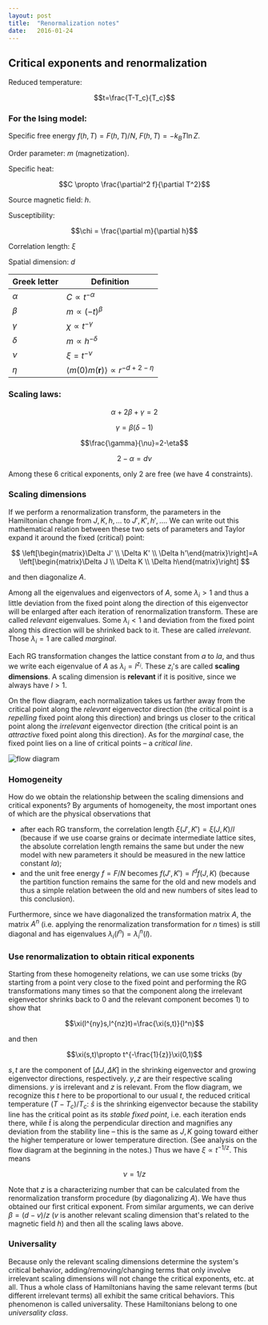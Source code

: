 ```yaml
---
layout: post
title:  "Renormalization notes"
date:   2016-01-24 
---
```


## Critical exponents and renormalization

Reduced temperature:

$$t=\frac{T-T_c}{T_c}$$

### For the Ising model:

Specific free energy $f(h,T)=F(h,T)/N$, $F(h,T)=-k_B T \ln Z$.

Order parameter: $m$ (magnetization).

Specific heat: 

$$C \propto \frac{\partial^2 f}{\partial T^2}$$

Source magnetic field: $h$.

Susceptibility: 

$$\chi = \frac{\partial m}{\partial h}$$

Correlation length: $\xi$

Spatial dimension: $d$

| Greek letter | Definition                               |
| ------------ | ---------------------------------------- |
| $\alpha$     | $C \propto t^{-\alpha}$                  |
| $\beta$      | $m\propto (-t)^\beta$                    |
| $\gamma$     | $\chi \propto t^{-\gamma}$               |
| $\delta$     | $m\propto h^{-\delta}$                   |
| $\nu$        | $\xi=t^{-\nu}$                           |
| $\eta$       | $\langle m(0)m(\mathbf{r})\rangle\propto r^{-d+2-\eta}$ |

### Scaling laws:

$$ \alpha + 2\beta + \gamma = 2$$

$$ \gamma = \beta (\delta -1)$$

$$\frac{\gamma}{\nu}=2-\eta$$

$$2-\alpha=d\nu$$

Among these 6 critical exponents, only 2 are free (we have 4 constraints).

### Scaling dimensions

If we perform a renormalization transform, the parameters in the Hamiltonian change from $J,K,h,\dots$ to $J',K',h',\dots$. We can write out this mathematical relation between these two sets of parameters and Taylor expand it around the fixed (critical) point:

$$
\left[\begin{matrix}\Delta J' \\ \Delta K' \\ \Delta h'\end{matrix}\right]=A \left[\begin{matrix}\Delta J \\ \Delta K \\ \Delta h\end{matrix}\right]
$$

and then diagonalize $A$.

Among all the eigenvalues and eigenvectors of $A$, some $\lambda_i>1$ and thus a little deviation from the fixed point along the direction of this eigenvector will be enlarged after each iteration of renormalization transform. These are called *relevant* eigenvalues. Some $\lambda_i <1$ and deviation from the fixed point along this direction will be shrinked back to it. These are called *irrelevant*. Those $\lambda_i=1$ are called *marginal*.

Each RG transformation changes the lattice constant from $a$ to $la$, and thus we write each eigenvalue of $A$ as $\lambda_i=l^{z_i}$. These $z_i$'s are called **scaling dimensions**. A scaling dimension is **relevant** if it is positive, since we always have $l>1$.

On the flow diagram, each normalization takes us farther away from the critical point along the _relevant_ eigenvector direction (the critical point is a _repelling_ fixed point along this direction) and brings us closer to the critical point along the _irrelevant_ eigenvector direction (the critical point is an _attractive_ fixed point along this direction). As for the _marginal_ case,  the fixed point lies on a line of critical points – a _critical line_. 

![flow diagram](http://gaberber.github.io/images/flow-diagram.png)

### Homogeneity

How do we obtain the relationship between the scaling dimensions and critical exponents? By arguments of homogeneity, the most important ones of which are the physical observations that

*   after each RG transform, the correlation length $\xi(J',K')=\xi(J,K)/l$ (because if we use coarse grains or decimate intermediate lattice sites, the absolute correlation length remains the same but under the new model with new parameters it should be measured in the new lattice constant $la$);
*   and the unit free energy $f=F/N$ becomes $f(J',K')=l^d f(J,K)$ (because the partition function remains the same for the old and new models and thus a simple relation between the old and new numbers of sites lead to this conclusion).

Furthermore, since we have diagonalized the transformation matrix $A$, the matrix $A^n$ (i.e. applying the renormalization transformation for $n$ times) is still diagonal and has eigenvalues $\lambda_i(l^n)=\lambda_i^n(l)$.

### Use renormalization to obtain ritical exponents

Starting from these homogeneity relations, we can use some tricks (by starting from a point very close to the fixed point and performing the RG transformations many times so that the component along the irrelevant eigenvector shrinks back to 0 and the relevant component becomes 1) to show that 

$$\xi(l^{ny}s,l^{nz}t)=\frac{\xi(s,t)}{l^n}$$

and then 

$$\xi(s,t)\propto t^{-\frac{1}{z}}\xi(0,1)$$

$s, t$ are the component of $[\Delta J, \Delta K]$ in the shrinking eigenvector and growing eigenvector directions, respectively. $y, z$ are their respective scaling dimensions. $y$ is irrelevant and $z$ is relevant. From the flow diagram, we recognize this $t$ here to be proportional to our usual $t$, the reduced critical temperature $(T-T_c)/T_c$: $\hat{s}$ is the shrinking eigenvector because the stability line has the critical point as its _stable fixed point_, i.e. each iteration ends there, while $\hat{t}$ is along the perpendicular direction and magnifies any deviation from the stability line – this is the same as $J,K$ going toward either the higher temperature or lower temperature direction. (See analysis on the flow diagram at the beginning in the notes.) Thus we have $\xi\propto t^{-1/z}$. This means 

$$\nu=1/z$$

Note that $z$ is a characterizing number that can be calculated from the renormalization transform procedure (by diagonalizing $A$). We have thus obtained our first critical exponent. From similar arguments, we can derive $\beta=(d-v)/z$ ($v$ is another relevant scaling dimension that's related to the magnetic field $h$) and then all the scaling laws above.



### Universality

Because only the relevant scaling dimensions determine the system's critical behavior, adding/removing/changing terms that only involve irrelevant scaling dimensions will not change the critical exponents, etc. at all. Thus a whole class of Hamiltonians having the same relevant terms (but different irrelevant terms) all exhibit the same critical behaviors. This phenomenon is called universality. These Hamiltonians belong to one _universality class_.